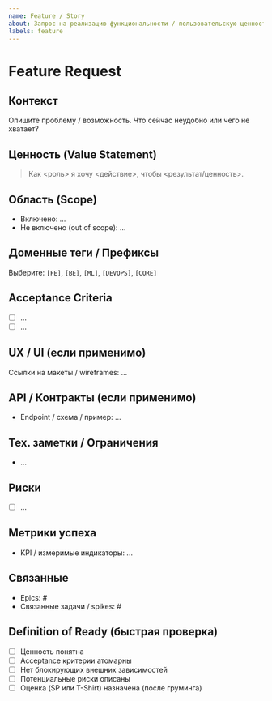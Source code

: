 ```yaml
---
name: Feature / Story
about: Запрос на реализацию функциональности / пользовательскую ценность
labels: feature
---
```


# Feature Request

## Контекст

Опишите проблему / возможность. Что сейчас неудобно или чего не хватает?

## Ценность (Value Statement)

> Как <роль> я хочу <действие>, чтобы <результат/ценность>.

## Область (Scope)

- Включено: ...
- Не включено (out of scope): ...

## Доменные теги / Префиксы

Выберите: `[FE]`, `[BE]`, `[ML]`, `[DEVOPS]`, `[CORE]`

## Acceptance Criteria

- [ ] ...
- [ ] ...

## UX / UI (если применимо)

Ссылки на макеты / wireframes: ...

## API / Контракты (если применимо)

- Endpoint / схема / пример: ...

## Тех. заметки / Ограничения

- ...

## Риски

- [ ] ...

## Метрики успеха

- KPI / измеримые индикаторы: ...

## Связанные

- Epics: #
- Связанные задачи / spikes: #

## Definition of Ready (быстрая проверка)

- [ ] Ценность понятна
- [ ] Acceptance критерии атомарны
- [ ] Нет блокирующих внешних зависимостей
- [ ] Потенциальные риски описаны
- [ ] Оценка (SP или T-Shirt) назначена (после груминга)
